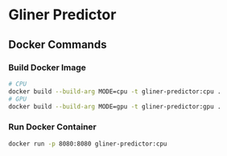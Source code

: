 # Gliner Predictor

## Docker Commands

### Build Docker Image

```bash
# CPU
docker build --build-arg MODE=cpu -t gliner-predictor:cpu .
# GPU
docker build --build-arg MODE=gpu -t gliner-predictor:gpu .
```

### Run Docker Container

```bash
docker run -p 8080:8080 gliner-predictor:cpu
```